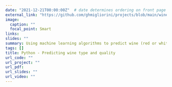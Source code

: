 ```yaml
---
date: "2021-12-21T00:00:00Z"  # date determines ordering on front page
external_link: "https://github.com/ghmigliorini/projects/blob/main/wine-data/wine.ipynb"
image:
  caption: ""
  focal_point: Smart
links:
slides: ""
summary: Using machine learning algorithms to predict wine (red or white) and quality
tags: []
title: Python - Predicting wine type and quality
url_code: ""
url_project: ""
url_pdf:
url_slides: ""
url_video: ""
---
```

